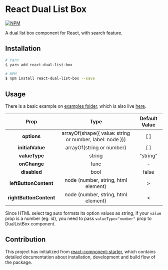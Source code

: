 # React Dual List Box
[![NPM](https://nodei.co/npm/react-dual-list-box.png?downloads=true)](https://nodei.co/npm/react-dual-list-box/)

A dual list box component for React, with search feature.

## Installation

```bash
# Yarn
$ yarn add react-dual-list-box

# NPM
$ npm install react-dual-list-box --save
```

## Usage
There is a basic example on [examples folder](/examples/components/App.jsx), which is also live [here](https://altayaydemir.github.io/react-dual-list-box/).

| Prop | Type | Default Value |
| :----: |:-------------:|:-----:|
| **options** | arrayOf(shape({ value: string or number, label: node })) | [ ] |
| **initialValue** | arrayOf(string or number) | [ ] |
| **valueType** | string | "string" |
| **onChange** | func | - |
| **disabled** | bool | false |
| **leftButtonContent** | node (number, string, html element) | > |
| **rightButtonContent** | node (number, string, html element) | < |

Since HTML select tag auto formats its option values as string, if your `value` prop is a number (eg: id), you need to pass `valueType="number"` prop to DualListBox component.

## Contribution

This project has initialized from [react-component-starter](https://github.com/altayaydemir/react-component-starter), which contains detailed documentation about installation, development and build flow of the package.

